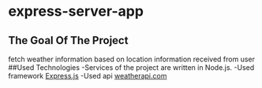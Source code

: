 # express-server-app
## The Goal Of The Project
fetch weather information based on location information received from user
##Used Technologies
-Services of the project are written in Node.js.
-Used framework [Express.js](https://expressjs.com/)
-Used api [weatherapi.com](https://weatherapi.com/)
